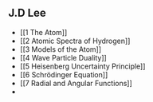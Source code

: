 
## J.D Lee
- [[1 The Atom]]
- [[2 Atomic Spectra of Hydrogen]]
- [[3 Models of the Atom]]
- [[4 Wave Particle Duality]]
- [[5 Heisenberg Uncertainty Principle]]
- [[6 Schrödinger Equation]]
- [[7 Radial and Angular Functions]]
- 